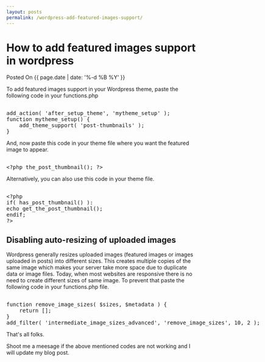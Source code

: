 ```yaml
---
layout: posts
permalink: /wordpress-add-featured-images-support/
---
```


# How to add featured images support in wordpress
<p class="date">Posted On {{ page.date | date: '%-d %B %Y' }}</p>

To add featured images support in your Wordpress theme, paste the following code in your functions.php

<xmp>	
add_action( 'after_setup_theme', 'mytheme_setup' );
function mytheme_setup() {
	add_theme_support( 'post-thumbnails' );
}
</xmp>

And, now paste this code in your theme file where you want the featured image to appear.

<xmp>
<?php the_post_thumbnail(); ?>
</xmp>

Alternatively, you can also use this code in your theme file.

<xmp>
<?php
if( has_post_thumbnail() ):
echo get_the_post_thumbnail();
endif;
?>
</xmp>

<h2>Disabling auto-resizing of uploaded images</h2>

Wordpress generally resizes uploaded images (featured images or images uploaded in posts) into different sizes. This creates multiple copies of the same image which makes your server take more space due to duplicate data or image files. Today, when most websites are responsive there is no need to create different sizes of same image. To prevent that paste the following code in your functions.php file.

<xmp>
function remove_image_sizes( $sizes, $metadata ) {
    return [];
}
add_filter( 'intermediate_image_sizes_advanced', 'remove_image_sizes', 10, 2 );
</xmp>

That's all folks.

Shoot me a meesage if the above mentioned codes are not working and I will update my blog post.